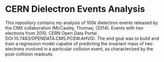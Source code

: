 # CERN Dielectron Events Analysis

This repository contains my analysis of 100k dielectron events released by the CMS collaboration (McCauley, Thomas; (2014). Events with two electrons from 2010. CERN Open Data Portal. DOI:10.7483/OPENDATA.CMS.PCSW.AHVG). The end goal was to build and train a regression model capable of predicting the invariant mass of two electrons involved in a particular collision event, as characterized by the post-collision readouts.
